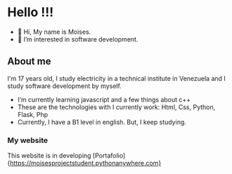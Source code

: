 # Hello !!!
- 👋 Hi, My name is Moises.
- 👀 I’m interested in software development.

## About me
I'm 17 years old, I study electricity in a technical institute in Venezuela and I study software development by myself.

- I’m currently learning javascript and a few things about c++
- These are the technologies with I currently work: Html, Css, Python, Flask, Php
- Currently, I have a B1 level in english. But, I keep studying.

### My website
This website is in developing [Portafolio]{https://moisesprojectstudent.pythonanywhere.com}
<!---
moiseStudent/moiseStudent is a ✨ special ✨ repository because its `README.md` (this file) appears on your GitHub profile.
You can click the Preview link to take a look at your changes.
--->
